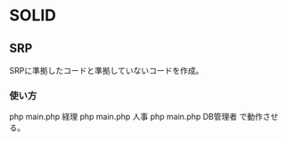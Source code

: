 # SOLID

## SRP
SRPに準拠したコードと準拠していないコードを作成。

### 使い方
php main.php 経理
php main.php 人事
php main.php DB管理者
で動作させる。
